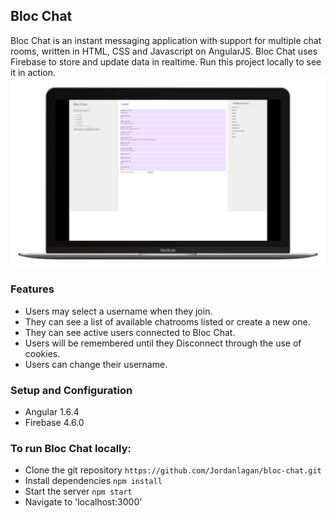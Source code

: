 ## Bloc Chat

Bloc Chat is an instant messaging application with support for multiple chat rooms, written in HTML, CSS and Javascript on AngularJS. Bloc Chat uses Firebase to store and update data in realtime. Run this project locally to see it in action.
![bloc chat screenshot](/bloc-chat.png?raw=true "Screenshot")
### Features
 - Users may select a username when they join.
 - They can see a list of available chatrooms listed or create a new one.
 - They can see active users connected to Bloc Chat.
 - Users will be remembered until they Disconnect through the use of cookies.
 - Users can change their username.

### Setup and Configuration
 - Angular 1.6.4
 - Firebase 4.6.0
### To run Bloc Chat locally:
 - Clone the git repository `https://github.com/Jordanlagan/bloc-chat.git`
 - Install dependencies `npm install`
 - Start the server `npm start`
 - Navigate to 'localhost:3000'
